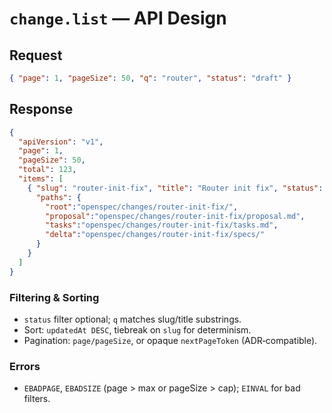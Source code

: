 # `change.list` — API Design

## Request
```json
{ "page": 1, "pageSize": 50, "q": "router", "status": "draft" }
```

## Response
```json
{
  "apiVersion": "v1",
  "page": 1,
  "pageSize": 50,
  "total": 123,
  "items": [
    { "slug": "router-init-fix", "title": "Router init fix", "status": "draft",
      "paths": {
        "root":"openspec/changes/router-init-fix/",
        "proposal":"openspec/changes/router-init-fix/proposal.md",
        "tasks":"openspec/changes/router-init-fix/tasks.md",
        "delta":"openspec/changes/router-init-fix/specs/"
      }
    }
  ]
}
```

### Filtering & Sorting
- `status` filter optional; `q` matches slug/title substrings.
- Sort: `updatedAt DESC`, tiebreak on `slug` for determinism.
- Pagination: `page/pageSize`, or opaque `nextPageToken` (ADR‑compatible).

### Errors
- `EBADPAGE`, `EBADSIZE` (page > max or pageSize > cap); `EINVAL` for bad filters.
